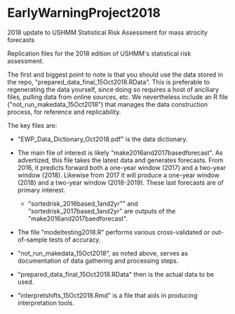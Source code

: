 # EarlyWarningProject2018
2018 update to USHMM Statistical Risk Assessment for mass atrocity forecasts

Replication files for the 2018 edition of USHMM's statistical risk assessment. 

The first and biggest point to note is that you should use the data stored in the repo, "prepared_data_final_15Oct2018.RData". This is preferable to regenerating the data yourself, since doing so requires a host of anciliary files, pulling data from online sources, etc.  We nevertheless include an R file ("not_run_makedata_15Oct2018") that manages the data construction process, for reference and replicability. 

The key files are:

- "EWP_Data_Dictionary_Oct2018.pdf" is the data dictionary. 

- The main file of interest is likely "make2016and2017basedforecast". As advertized, this file takes the latest data and generates forecasts. From 2016, it predicts forward both a one-year window (2017) and a two-year window (2018). Likewise from 2017 it will produce a one-year window (2018) and a two-year window (2018-2019). These last forecasts are of primary interest. 

    - "sortedrisk_2016based_1and2yr"" and "sortedrisk_2017based_1and2yr" are outputs of the "make2016and2017baedforecast". 


- The file "modeltesting2018.R" performs various cross-validated or out-of-sample tests of accuracy.  

- "not_run_makedata_15Oct2018", as noted above, serves as documentation of data gathering and processing steps. 

- "prepared_data_final_15Oct2018.RData" then is the actual data to be used. 

- "interpretshifts_15Oct2018.Rmd" is a file that aids in producing interpretation tools.